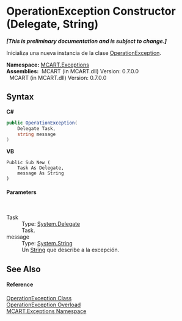 # OperationException Constructor (Delegate, String)
 _**\[This is preliminary documentation and is subject to change.\]**_

Inicializa una nueva instancia de la clase <a href="00bc55f3-ed25-bb88-4f5f-d28203a28f40">OperationException</a>.

**Namespace:**&nbsp;<a href="36e6166c-cb29-ee06-1b8a-ebc61fae7b0a">MCART.Exceptions</a><br />**Assemblies:**&nbsp;&nbsp;MCART (in MCART.dll) Version: 0.7.0.0<br />&nbsp;&nbsp;MCART (in MCART.dll) Version: 0.7.0.0<br />

## Syntax

**C#**<br />
``` C#
public OperationException(
	Delegate Task,
	string message
)
```

**VB**<br />
``` VB
Public Sub New ( 
	Task As Delegate,
	message As String
)
```


#### Parameters
&nbsp;<dl><dt>Task</dt><dd>Type: <a href="http://msdn2.microsoft.com/es-es/library/y22acf51" target="_blank">System.Delegate</a><br />Task.</dd><dt>message</dt><dd>Type: <a href="http://msdn2.microsoft.com/es-es/library/s1wwdcbf" target="_blank">System.String</a><br />Un <a href="http://msdn2.microsoft.com/es-es/library/s1wwdcbf" target="_blank">String</a> que describe a la excepción.</dd></dl>

## See Also


#### Reference
<a href="00bc55f3-ed25-bb88-4f5f-d28203a28f40">OperationException Class</a><br /><a href="250be722-2931-7072-de01-704160cfa423">OperationException Overload</a><br /><a href="36e6166c-cb29-ee06-1b8a-ebc61fae7b0a">MCART.Exceptions Namespace</a><br />